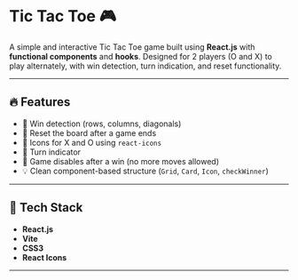 # Tic Tac Toe 🎮

A simple and interactive Tic Tac Toe game built using **React.js** with **functional components** and **hooks**. Designed for 2 players (O and X) to play alternately, with win detection, turn indication, and reset functionality.

---

## 🔥 Features

- 🎯 Win detection (rows, columns, diagonals)
- 🔁 Reset the board after a game ends
- 🎨 Icons for X and O using `react-icons`
- 🚦 Turn indicator
- 🛑 Game disables after a win (no more moves allowed)
- 💡 Clean component-based structure (`Grid`, `Card`, `Icon`, `checkWinner`)

---

## 🧠 Tech Stack

- **React.js**
- **Vite**
- **CSS3**
- **React Icons**

---
